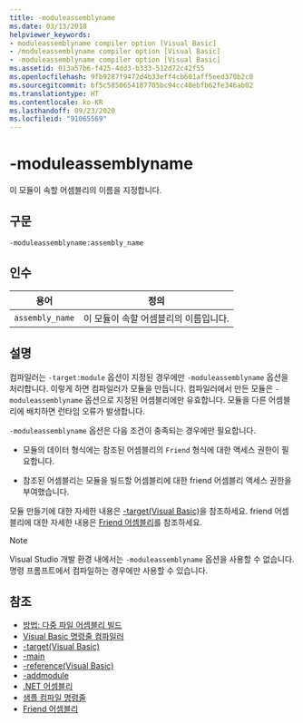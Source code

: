 ```yaml
---
title: -moduleassemblyname
ms.date: 03/13/2018
helpviewer_keywords:
- moduleassemblyname compiler option [Visual Basic]
- /moduleassemblyname compiler option [Visual Basic]
- -moduleassemblyname compiler option [Visual Basic]
ms.assetid: 013a57b6-f425-4dd3-b333-512d72c42f55
ms.openlocfilehash: 9fb9287f9472d4b33eff4cb601aff5eed370b2c0
ms.sourcegitcommit: bf5c5850654187705bc94cc40ebfb62fe346ab02
ms.translationtype: HT
ms.contentlocale: ko-KR
ms.lasthandoff: 09/23/2020
ms.locfileid: "91065569"
---
```

# <a name="-moduleassemblyname"></a>-moduleassemblyname

이 모듈이 속할 어셈블리의 이름을 지정합니다.  
  
## <a name="syntax"></a>구문  
  
```console  
-moduleassemblyname:assembly_name  
```  
  
## <a name="arguments"></a>인수  
  
|용어|정의|  
|---|---|  
|`assembly_name`|이 모듈이 속할 어셈블리의 이름입니다.|  
  
## <a name="remarks"></a>설명  

 컴파일러는 `-target:module` 옵션이 지정된 경우에만 `-moduleassemblyname` 옵션을 처리합니다. 이렇게 하면 컴파일러가 모듈을 만듭니다. 컴파일러에서 만든 모듈은 `-moduleassemblyname` 옵션으로 지정된 어셈블리에만 유효합니다. 모듈을 다른 어셈블리에 배치하면 런타임 오류가 발생합니다.  
  
 `-moduleassemblyname` 옵션은 다음 조건이 충족되는 경우에만 필요합니다.  
  
- 모듈의 데이터 형식에는 참조된 어셈블리의 `Friend` 형식에 대한 액세스 권한이 필요합니다.  
  
- 참조된 어셈블리는 모듈을 빌드할 어셈블리에 대한 friend 어셈블리 액세스 권한을 부여했습니다.  
  
 모듈 만들기에 대한 자세한 내용은 [-target(Visual Basic)](target.md)을 참조하세요. friend 어셈블리에 대한 자세한 내용은 [Friend 어셈블리](../../../standard/assembly/friend.md)를 참조하세요.  
  
> [!NOTE]
> Visual Studio 개발 환경 내에서는 `-moduleassemblyname` 옵션을 사용할 수 없습니다. 명령 프롬프트에서 컴파일하는 경우에만 사용할 수 있습니다.  
  
## <a name="see-also"></a>참조

- [방법: 다중 파일 어셈블리 빌드](../../../framework/app-domains/build-multifile-assembly.md)
- [Visual Basic 명령줄 컴파일러](index.md)
- [-target(Visual Basic)](target.md)
- [-main](main.md)
- [-reference(Visual Basic)](reference.md)
- [-addmodule](addmodule.md)
- [.NET 어셈블리](../../../standard/assembly/index.md)
- [샘플 컴파일 명령줄](sample-compilation-command-lines.md)
- [Friend 어셈블리](../../../standard/assembly/friend.md)
